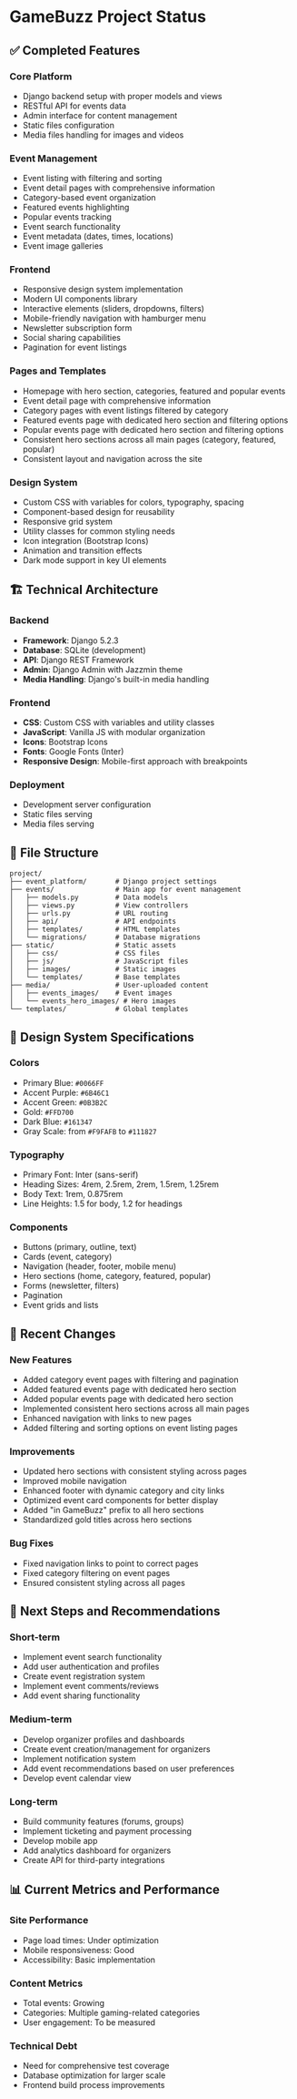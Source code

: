 # GameBuzz Project Status

## ✅ Completed Features

### Core Platform
- Django backend setup with proper models and views
- RESTful API for events data
- Admin interface for content management
- Static files configuration
- Media files handling for images and videos

### Event Management
- Event listing with filtering and sorting
- Event detail pages with comprehensive information
- Category-based event organization
- Featured events highlighting
- Popular events tracking
- Event search functionality
- Event metadata (dates, times, locations)
- Event image galleries

### Frontend
- Responsive design system implementation
- Modern UI components library
- Interactive elements (sliders, dropdowns, filters)
- Mobile-friendly navigation with hamburger menu
- Newsletter subscription form
- Social sharing capabilities
- Pagination for event listings

### Pages and Templates
- Homepage with hero section, categories, featured and popular events
- Event detail page with comprehensive information
- Category pages with event listings filtered by category
- Featured events page with dedicated hero section and filtering options
- Popular events page with dedicated hero section and filtering options
- Consistent hero sections across all main pages (category, featured, popular)
- Consistent layout and navigation across the site

### Design System
- Custom CSS with variables for colors, typography, spacing
- Component-based design for reusability
- Responsive grid system
- Utility classes for common styling needs
- Icon integration (Bootstrap Icons)
- Animation and transition effects
- Dark mode support in key UI elements

## 🏗️ Technical Architecture

### Backend
- **Framework**: Django 5.2.3
- **Database**: SQLite (development)
- **API**: Django REST Framework
- **Admin**: Django Admin with Jazzmin theme
- **Media Handling**: Django's built-in media handling

### Frontend
- **CSS**: Custom CSS with variables and utility classes
- **JavaScript**: Vanilla JS with modular organization
- **Icons**: Bootstrap Icons
- **Fonts**: Google Fonts (Inter)
- **Responsive Design**: Mobile-first approach with breakpoints

### Deployment
- Development server configuration
- Static files serving
- Media files serving

## 📁 File Structure

```
project/
├── event_platform/       # Django project settings
├── events/               # Main app for event management
│   ├── models.py         # Data models
│   ├── views.py          # View controllers
│   ├── urls.py           # URL routing
│   ├── api/              # API endpoints
│   ├── templates/        # HTML templates
│   └── migrations/       # Database migrations
├── static/               # Static assets
│   ├── css/              # CSS files
│   ├── js/               # JavaScript files
│   ├── images/           # Static images
│   └── templates/        # Base templates
├── media/                # User-uploaded content
│   ├── events_images/    # Event images
│   └── events_hero_images/ # Hero images
└── templates/            # Global templates
```

## 🎨 Design System Specifications

### Colors
- Primary Blue: `#0066FF`
- Accent Purple: `#6B46C1`
- Accent Green: `#0B3B2C`
- Gold: `#FFD700`
- Dark Blue: `#161347`
- Gray Scale: from `#F9FAFB` to `#111827`

### Typography
- Primary Font: Inter (sans-serif)
- Heading Sizes: 4rem, 2.5rem, 2rem, 1.5rem, 1.25rem
- Body Text: 1rem, 0.875rem
- Line Heights: 1.5 for body, 1.2 for headings

### Components
- Buttons (primary, outline, text)
- Cards (event, category)
- Navigation (header, footer, mobile menu)
- Hero sections (home, category, featured, popular)
- Forms (newsletter, filters)
- Pagination
- Event grids and lists

## 📝 Recent Changes

### New Features
- Added category event pages with filtering and pagination
- Added featured events page with dedicated hero section
- Added popular events page with dedicated hero section
- Implemented consistent hero sections across all main pages
- Enhanced navigation with links to new pages
- Added filtering and sorting options on event listing pages

### Improvements
- Updated hero sections with consistent styling across pages
- Improved mobile navigation
- Enhanced footer with dynamic category and city links
- Optimized event card components for better display
- Added "in GameBuzz" prefix to all hero sections
- Standardized gold titles across hero sections

### Bug Fixes
- Fixed navigation links to point to correct pages
- Fixed category filtering on event pages
- Ensured consistent styling across all pages

## 🚀 Next Steps and Recommendations

### Short-term
- Implement event search functionality
- Add user authentication and profiles
- Create event registration system
- Implement event comments/reviews
- Add event sharing functionality

### Medium-term
- Develop organizer profiles and dashboards
- Create event creation/management for organizers
- Implement notification system
- Add event recommendations based on user preferences
- Develop event calendar view

### Long-term
- Build community features (forums, groups)
- Implement ticketing and payment processing
- Develop mobile app
- Add analytics dashboard for organizers
- Create API for third-party integrations

## 📊 Current Metrics and Performance

### Site Performance
- Page load times: Under optimization
- Mobile responsiveness: Good
- Accessibility: Basic implementation

### Content Metrics
- Total events: Growing
- Categories: Multiple gaming-related categories
- User engagement: To be measured

### Technical Debt
- Need for comprehensive test coverage
- Database optimization for larger scale
- Frontend build process improvements 